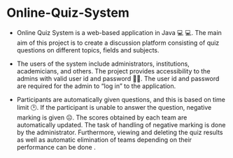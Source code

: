 # Online-Quiz-System 

- Online Quiz System is a web-based application in Java :computer: :computer:. The main aim of this project is to create a discussion platform consisting of quiz questions on different topics, fields and subjects.

- The users of the system include administrators, institutions, academicians, and others. The project provides accessibility to the admins with valid user id and password :male_detective:. The user id and password are required for the admin to “log in” to the application.

- Participants are automatically given questions, and this is based on time limit :clock2:. If the participant is unable to answer the question, negative marking is given :frowning_face:. The scores obtained by each team are automatically updated. The task of handling of negative marking is done by the administrator. Furthermore, viewing and deleting the quiz results as well as automatic elimination of teams depending on their performance can be done . 

